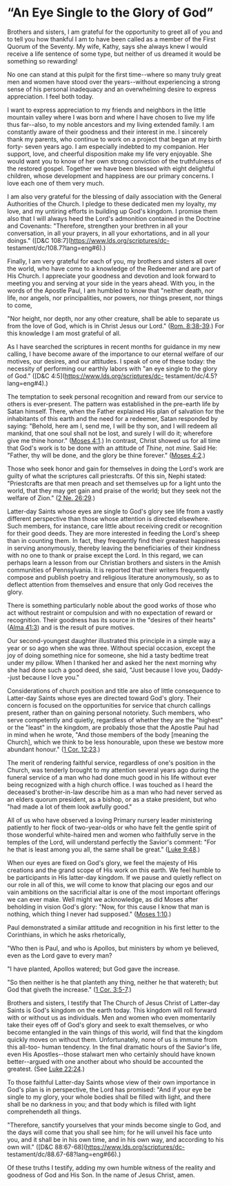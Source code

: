 # “An Eye Single to the Glory of God”

Brothers and sisters, I am grateful for the opportunity to greet all of you
and to tell you how thankful I am to have been called as a member of the First
Quorum of the Seventy. My wife, Kathy, says she always knew I would receive a
life sentence of some type, but neither of us dreamed it would be something so
rewarding!

No one can stand at this pulpit for the first time--where so many truly great
men and women have stood over the years--without experiencing a strong sense
of his personal inadequacy and an overwhelming desire to express appreciation.
I feel both today.

I want to express appreciation to my friends and neighbors in the little
mountain valley where I was born and where I have chosen to live my life thus
far--also, to my noble ancestors and my living extended family. I am
constantly aware of their goodness and their interest in me. I sincerely thank
my parents, who continue to work on a project that began at my birth forty-
seven years ago. I am especially indebted to my companion. Her support, love,
and cheerful disposition make my life very enjoyable. She would want you to
know of her own strong conviction of the truthfulness of the restored gospel.
Together we have been blessed with eight delightful children, whose
development and happiness are our primary concerns. I love each one of them
very much.

I am also very grateful for the blessing of daily association with the General
Authorities of the Church. I pledge to these dedicated men my loyalty, my
love, and my untiring efforts in building up God's kingdom. I promise them
also that I will always heed the Lord's admonition contained in the Doctrine
and Covenants: "Therefore, strengthen your brethren in all your conversation,
in all your prayers, in all your exhortations, and in all your doings."
([D&amp;C 108:7](https://www.lds.org/scriptures/dc-
testament/dc/108.7?lang=eng#6).)

Finally, I am very grateful for each of you, my brothers and sisters all over
the world, who have come to a knowledge of the Redeemer and are part of His
Church. I appreciate your goodness and devotion and look forward to meeting
you and serving at your side in the years ahead. With you, in the words of the
Apostle Paul, I am humbled to know that "neither death, nor life, nor angels,
nor principalities, nor powers, nor things present, nor things to come,

"Nor height, nor depth, nor any other creature, shall be able to separate us
from the love of God, which is in Christ Jesus our Lord." ([Rom.
8:38-39](https://www.lds.org/scriptures/nt/rom/8.38-39?lang=eng#37).) For this
knowledge I am most grateful of all.

As I have searched the scriptures in recent months for guidance in my new
calling, I have become aware of the importance to our eternal welfare of our
motives, our desires, and our attitudes. I speak of one of these today: the
necessity of performing our earthly labors with "an eye single to the glory of
God." ([D&amp;C 4:5](https://www.lds.org/scriptures/dc-
testament/dc/4.5?lang=eng#4).)

The temptation to seek personal recognition and reward from our service to
others is ever-present. The pattern was established in the pre-earth life by
Satan himself. There, when the Father explained His plan of salvation for the
inhabitants of this earth and the need for a redeemer, Satan responded by
saying: "Behold, here am I, send me, I will be thy son, and I will redeem all
mankind, that one soul shall not be lost, and surely I will do it; wherefore
give me thine honor." ([Moses
4:1](https://www.lds.org/scriptures/pgp/moses/4.1?lang=eng#0).) In contrast,
Christ showed us for all time that God's work is to be done with an attitude
of _Thine,_ not _mine._ Said He: "Father, thy will be done, and the glory be
thine forever." ([Moses
4:2](https://www.lds.org/scriptures/pgp/moses/4.2?lang=eng#1).)

Those who seek honor and gain for themselves in doing the Lord's work are
guilty of what the scriptures call priestcrafts. Of this sin, Nephi stated:
"Priestcrafts are that men preach and set themselves up for a light unto the
world, that they may get gain and praise of the world; but they seek not the
welfare of Zion." ([2 Ne.
26:29](https://www.lds.org/scriptures/bofm/2-ne/26.29?lang=eng#28).)

Latter-day Saints whose eyes are single to God's glory see life from a vastly
different perspective than those whose attention is directed elsewhere. Such
members, for instance, care little about receiving credit or recognition for
their good deeds. They are more interested in feeding the Lord's sheep than in
counting them. In fact, they frequently find their greatest happiness in
serving anonymously, thereby leaving the beneficiaries of their kindness with
no one to thank or praise except the Lord. In this regard, we can perhaps
learn a lesson from our Christian brothers and sisters in the Amish
communities of Pennsylvania. It is reported that their writers frequently
compose and publish poetry and religious literature anonymously, so as to
deflect attention from themselves and ensure that only God receives the glory.

There is something particularly noble about the good works of those who act
without restraint or compulsion and with no expectation of reward or
recognition. Their goodness has its source in the "desires of their hearts"
([Alma 41:3](https://www.lds.org/scriptures/bofm/alma/41.3?lang=eng#2)) and is
the result of pure motives.

Our second-youngest daughter illustrated this principle in a simple way a year
or so ago when she was three. Without special occasion, except the joy of
doing something nice for someone, she hid a tasty bedtime treat under my
pillow. When I thanked her and asked her the next morning why she had done
such a good deed, she said, "Just because I love you, Daddy--just because I
love you."

Considerations of church position and title are also of little consequence to
Latter-day Saints whose eyes are directed toward God's glory. Their concern is
focused on the opportunities for service that church callings present, rather
than on gaining personal notoriety. Such members, who serve competently and
quietly, regardless of whether they are the "highest" or the "least" in the
kingdom, are probably those that the Apostle Paul had in mind when he wrote,
"And those members of the body [meaning the Church], which we think to be less
honourable, upon these we bestow more abundant honour." ([1 Cor.
12:23](https://www.lds.org/scriptures/nt/1-cor/12.23?lang=eng#22).)

The merit of rendering faithful service, regardless of one's position in the
Church, was tenderly brought to my attention several years ago during the
funeral service of a man who had done much good in his life without ever being
recognized with a high church office. I was touched as I heard the deceased's
brother-in-law describe him as a man who had never served as an elders quorum
president, as a bishop, or as a stake president, but who "had made a lot of
them look awfully good."

All of us who have observed a loving Primary nursery leader ministering
patiently to her flock of two-year-olds or who have felt the gentle spirit of
those wonderful white-haired men and women who faithfully serve in the temples
of the Lord, will understand perfectly the Savior's comment: "For he that is
least among you all, the same shall be great." ([Luke
9:48](https://www.lds.org/scriptures/nt/luke/9.48?lang=eng#47).)

When our eyes are fixed on God's glory, we feel the majesty of His creations
and the grand scope of His work on this earth. We feel humble to be
participants in His latter-day kingdom. If we pause and quietly reflect on our
role in all of this, we will come to know that placing our egos and our vain
ambitions on the sacrificial altar is one of the most important offerings we
can ever make. Well might we acknowledge, as did Moses after beholding in
vision God's glory: "Now, for this cause I know that man is nothing, which
thing I never had supposed." ([Moses
1:10](https://www.lds.org/scriptures/pgp/moses/1.10?lang=eng#9).)

Paul demonstrated a similar attitude and recognition in his first letter to
the Corinthians, in which he asks rhetorically,

"Who then is Paul, and who is Apollos, but ministers by whom ye believed, even
as the Lord gave to every man?

"I have planted, Apollos watered; but God gave the increase.

"So then neither is he that planteth any thing, neither he that watereth; but
God that giveth the increase." ([1 Cor.
3:5-7](https://www.lds.org/scriptures/nt/1-cor/3.5-7?lang=eng#4).)

Brothers and sisters, I testify that The Church of Jesus Christ of Latter-day
Saints is God's kingdom on the earth today. This kingdom will roll forward
with or without us as individuals. Men and women who even momentarily take
their eyes off of God's glory and seek to exalt themselves, or who become
entangled in the vain things of this world, will find that the kingdom quickly
moves on without them. Unfortunately, none of us is immune from this all-too-
human tendency. In the final dramatic hours of the Savior's life, even His
Apostles--those stalwart men who certainly should have known better--argued
with one another about who should be accounted the greatest. (See [Luke
22:24](https://www.lds.org/scriptures/nt/luke/22.24?lang=eng#23).)

To those faithful Latter-day Saints whose view of their own importance in
God's plan is in perspective, the Lord has promised: "And if your eye be
single to my glory, your whole bodies shall be filled with light, and there
shall be no darkness in you; and that body which is filled with light
comprehendeth all things.

"Therefore, sanctify yourselves that your minds become single to God, and the
days will come that you shall see him; for he will unveil his face unto you,
and it shall be in his own time, and in his own way, and according to his own
will." ([D&amp;C 88:67-68](https://www.lds.org/scriptures/dc-
testament/dc/88.67-68?lang=eng#66).)

Of these truths I testify, adding my own humble witness of the reality and
goodness of God and His Son. In the name of Jesus Christ, amen.

